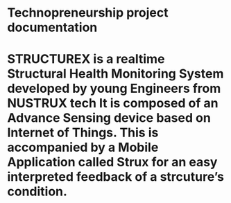 # Technopreneurship project documentation
# STRUCTUREX is a realtime Structural Health Monitoring System developed by young Engineers from NUSTRUX tech It is composed of an Advance Sensing device based on Internet of Things. This is accompanied by a Mobile Application called Strux for an easy interpreted feedback of a strcuture’s condition.
